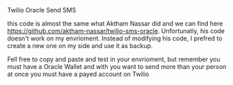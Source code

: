 Twilio Oracle Send SMS

this code is almost the same what Aktham Nassar did and we can find here
https://github.com/aktham-nassar/twilio-sms-oracle.
Unfortunatly, his code doesn't work on my envrioment.
Instead of modifying his code, I prefred to create a new one on my side and use it as backup.

Fell free to copy and paste and test in your envrioment, but remember you must have a Oracle Wallet
and with you want to send more than your person at once you must have a payed account on Twilio 
